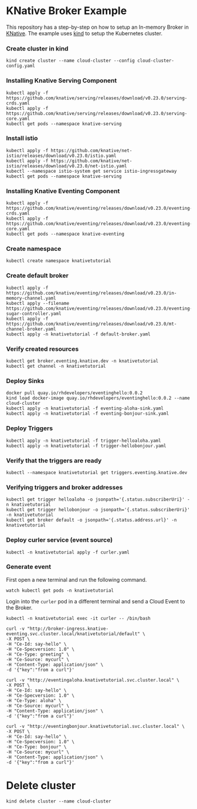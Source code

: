# KNative Broker Example

This repository has a step-by-step on how to setup an In-memory Broker in [KNative](https://knative.dev). The example uses [kind](https://kind.sigs.k8s.io) to setup the Kubernetes cluster.

### Create cluster in kind
```
kind create cluster --name cloud-cluster --config cloud-cluster-config.yaml
```

### Installing Knative Serving Component
```
kubectl apply -f https://github.com/knative/serving/releases/download/v0.23.0/serving-crds.yaml
kubectl apply -f https://github.com/knative/serving/releases/download/v0.23.0/serving-core.yaml
kubectl get pods --namespace knative-serving
```
### Install istio
```
kubectl apply -f https://github.com/knative/net-istio/releases/download/v0.23.0/istio.yaml
kubectl apply -f https://github.com/knative/net-istio/releases/download/v0.23.0/net-istio.yaml
kubectl --namespace istio-system get service istio-ingressgateway
kubectl get pods --namespace knative-serving
```

### Installing Knative Eventing Component
```
kubectl apply -f https://github.com/knative/eventing/releases/download/v0.23.0/eventing-crds.yaml
kubectl apply -f https://github.com/knative/eventing/releases/download/v0.23.0/eventing-core.yaml
kubectl get pods --namespace knative-eventing
```

### Create namespace
```
kubectl create namespace knativetutorial
```

### Create default broker
```
kubectl apply -f https://github.com/knative/eventing/releases/download/v0.23.0/in-memory-channel.yaml
kubectl apply --filename https://github.com/knative/eventing/releases/download/v0.23.0/eventing-sugar-controller.yaml
kubectl apply -f https://github.com/knative/eventing/releases/download/v0.23.0/mt-channel-broker.yaml
kubectl apply -n knativetutorial -f default-broker.yaml
```

### Verify created resources
```
kubectl get broker.eventing.knative.dev -n knativetutorial
kubectl get channel -n knativetutorial
```

### Deploy Sinks
```
docker pull quay.io/rhdevelopers/eventinghello:0.0.2
kind load docker-image quay.io/rhdevelopers/eventinghello:0.0.2 --name cloud-cluster
kubectl apply -n knativetutorial -f eventing-aloha-sink.yaml
kubectl apply -n knativetutorial -f eventing-bonjour-sink.yaml
```

### Deploy Triggers
```
kubectl apply -n knativetutorial -f trigger-helloaloha.yaml
kubectl apply -n knativetutorial -f trigger-hellobonjour.yaml
```

### Verify that the triggers are ready
```
kubectl --namespace knativetutorial get triggers.eventing.knative.dev
```

### Verifying triggers and broker addresses
```
kubectl get trigger helloaloha -o jsonpath='{.status.subscriberUri}' -n knativetutorial
kubectl get trigger hellobonjour -o jsonpath='{.status.subscriberUri}' -n knativetutorial
kubectl get broker default -o jsonpath='{.status.address.url}' -n knativetutorial
```

### Deploy curler service (event source)
```
kubectl -n knativetutorial apply -f curler.yaml
```

### Generate event

First open a new terminal and run the following command.

```
watch kubectl get pods -n knativetutorial
```

Login into the `curler` pod in a different terminal and send a Cloud Event to the Broker.

```
kubectl -n knativetutorial exec -it curler -- /bin/bash

curl -v "http://broker-ingress.knative-eventing.svc.cluster.local/knativetutorial/default" \
-X POST \
-H "Ce-Id: say-hello" \
-H "Ce-Specversion: 1.0" \
-H "Ce-Type: greeting" \
-H "Ce-Source: mycurl" \
-H "Content-Type: application/json" \
-d '{"key":"from a curl"}'

curl -v "http://eventingaloha.knativetutorial.svc.cluster.local" \
-X POST \
-H "Ce-Id: say-hello" \
-H "Ce-Specversion: 1.0" \
-H "Ce-Type: aloha" \
-H "Ce-Source: mycurl" \
-H "Content-Type: application/json" \
-d '{"key":"from a curl"}'

curl -v "http://eventingbonjour.knativetutorial.svc.cluster.local" \
-X POST \
-H "Ce-Id: say-hello" \
-H "Ce-Specversion: 1.0" \
-H "Ce-Type: bonjour" \
-H "Ce-Source: mycurl" \
-H "Content-Type: application/json" \
-d '{"key":"from a curl"}'
```

# Delete cluster

```
kind delete cluster --name cloud-cluster
```

